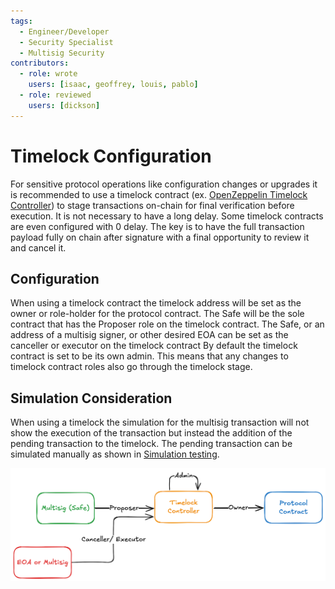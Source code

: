 ```yaml
---
tags:
  - Engineer/Developer
  - Security Specialist
  - Multisig Security
contributors:
  - role: wrote
    users: [isaac, geoffrey, louis, pablo]
  - role: reviewed
    users: [dickson]
---
```


# Timelock Configuration

For sensitive protocol operations like configuration changes or upgrades it is recommended to use a timelock contract (ex. [OpenZeppelin Timelock Controller](https://docs.openzeppelin.com/contracts/5.x/api/governance#TimelockController)) to stage transactions on-chain for final verification before execution. It is not necessary to have a long delay. Some timelock contracts are even configured with 0 delay. The key is to have the full transaction payload fully on chain after signature with a final opportunity to review it and cancel it.

## Configuration

When using a timelock contract the timelock address will be set as the owner or role-holder for the protocol contract.
The Safe will be the sole contract that has the Proposer role on the timelock contract.
The Safe, or an address of a multisig signer, or other desired EOA can be set as the canceller or executor on the timelock contract
By default the timelock contract is set to be its own admin. This means that any changes to timelock contract roles also go through the timelock stage.

## Simulation Consideration

When using a timelock the simulation for the multisig transaction will not show the execution of the transaction but instead the addition of the pending transaction to the timelock. The pending transaction can be simulated manually as shown in [Simulation testing](./transaction-verification-and-signing.md#2-simulation-testing).

![Timelock configuration diagram](./assets/timelock-configuration-diagram.png)